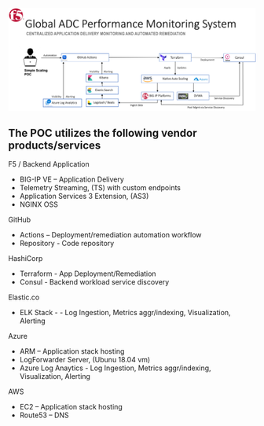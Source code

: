 <img src="images/mainpic.png" alt="Italian Trulli">

## The POC utilizes the following vendor products/services

F5 / Backend Application
  * BIG-IP VE – Application Delivery 
  * Telemetry Streaming, (TS) with custom endpoints
  * Application Services 3 Extension, (AS3)
  * NGINX OSS
  
GitHub 
  * Actions – Deployment/remediation automation workflow
  * Repository  - Code repository

HashiCorp
  * Terraform - App Deployment/Remediation
  * Consul - Backend workload service discovery 

Elastic.co
  * ELK Stack -  - Log Ingestion, Metrics aggr/indexing, Visualization, Alerting

Azure
 * ARM – Application stack hosting
 * LogForwarder Server, (Ubunu 18.04 vm)
 * Azure Log Anaytics - Log Ingestion, Metrics aggr/indexing, Visualization, Alerting

AWS
  * EC2 – Application stack hosting
  * Route53 – DNS 

